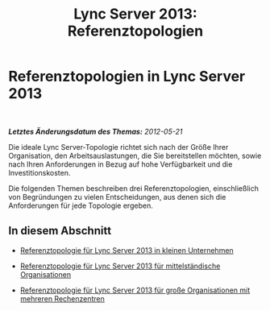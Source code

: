 ﻿---
title: 'Lync Server 2013: Referenztopologien'
TOCTitle: Referenztopologien
ms:assetid: 1b9e3467-ee74-4598-a348-16490b098760
ms:mtpsurl: https://technet.microsoft.com/de-de/library/Gg398254(v=OCS.15)
ms:contentKeyID: 49293339
ms.date: 05/19/2016
mtps_version: v=OCS.15
ms.translationtype: HT
---

# Referenztopologien in Lync Server 2013

 

_**Letztes Änderungsdatum des Themas:** 2012-05-21_

Die ideale Lync Server-Topologie richtet sich nach der Größe Ihrer Organisation, den Arbeitsauslastungen, die Sie bereitstellen möchten, sowie nach Ihren Anforderungen in Bezug auf hohe Verfügbarkeit und die Investitionskosten.

Die folgenden Themen beschreiben drei Referenztopologien, einschließlich von Begründungen zu vielen Entscheidungen, aus denen sich die Anforderungen für jede Topologie ergeben.

## In diesem Abschnitt

  - [Referenztopologie für Lync Server 2013 in kleinen Unternehmen](lync-server-2013-reference-topology-for-small-organizations.md)

  - [Referenztopologie für Lync Server 2013 für mittelständische Organisationen](lync-server-2013-reference-topology-for-medium-size-organizations.md)

  - [Referenztopologie für Lync Server 2013 für große Organisationen mit mehreren Rechenzentren](lync-server-2013-reference-topology-for-large-organizations-with-multiple-data-centers.md)

